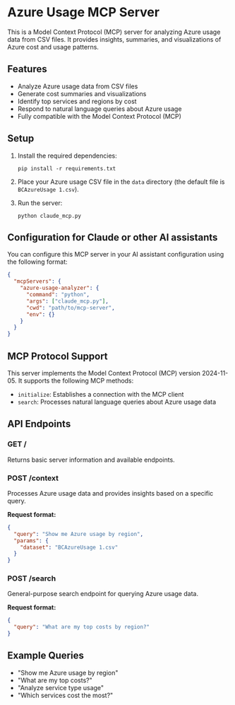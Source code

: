 # Azure Usage MCP Server

This is a Model Context Protocol (MCP) server for analyzing Azure usage data from CSV files. It provides insights, summaries, and visualizations of Azure cost and usage patterns.

## Features

- Analyze Azure usage data from CSV files
- Generate cost summaries and visualizations
- Identify top services and regions by cost
- Respond to natural language queries about Azure usage
- Fully compatible with the Model Context Protocol (MCP)

## Setup

1. Install the required dependencies:
   ```
   pip install -r requirements.txt
   ```

2. Place your Azure usage CSV file in the `data` directory (the default file is `BCAzureUsage 1.csv`).

3. Run the server:
   ```
   python claude_mcp.py
   ```

## Configuration for Claude or other AI assistants

You can configure this MCP server in your AI assistant configuration using the following format:

```json
{
  "mcpServers": {
    "azure-usage-analyzer": {
      "command": "python",
      "args": ["claude_mcp.py"],
      "cwd": "path/to/mcp-server",
      "env": {}
    }
  }
}
```

## MCP Protocol Support

This server implements the Model Context Protocol (MCP) version 2024-11-05. It supports the following MCP methods:

- `initialize`: Establishes a connection with the MCP client
- `search`: Processes natural language queries about Azure usage data

## API Endpoints

### GET /

Returns basic server information and available endpoints.

### POST /context

Processes Azure usage data and provides insights based on a specific query.

**Request format:**
```json
{
  "query": "Show me Azure usage by region",
  "params": {
    "dataset": "BCAzureUsage 1.csv"
  }
}
```

### POST /search

General-purpose search endpoint for querying Azure usage data.

**Request format:**
```json
{
  "query": "What are my top costs by region?"
}
```

## Example Queries

- "Show me Azure usage by region"
- "What are my top costs?"
- "Analyze service type usage"
- "Which services cost the most?"
